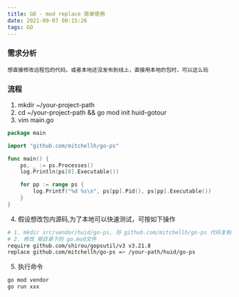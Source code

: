 ```yaml
---
title: GO - mod replace 简单使用
date: 2021-09-07 00:15:26
tags: GO
---
```


### 需求分析
    想直接修改远程包的代码，或者本地还没发布到线上，直接用本地的包时，可以这么玩

### 流程
1. mkdir ~/your-project-path
2. cd ~/your-project-path && go mod init huid-gotour
3. vim main.go
```go
package main

import "github.com/mitchellh/go-ps"

func main() {
    ps, _ := ps.Processes()
	log.Println(ps[0].Executable())

	for pp := range ps {
		log.Printf("%d %s\n", ps[pp].Pid(), ps[pp].Executable())
	}
}
```
4. 假设想改包内源码,为了本地可以快速测试，可按如下操作
```bash
# 1. mkdir src/vendor/huid/go-ps, 将 github.com/mitchellh/go-ps 代码复制进去
# 2. 修改 根目录下的 go.mod文件
require github.com/shirou/gopsutil/v3 v3.21.8
replace github.com/mitchellh/go-ps => /your-path/huid/go-ps

```
5. 执行命令
```bash
go mod vendor
go run xxx
```

